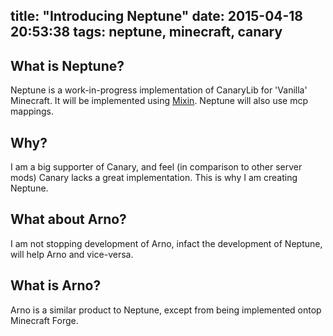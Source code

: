 title: "Introducing Neptune"
date: 2015-04-18 20:53:38
tags: neptune, minecraft, canary
---
## What is Neptune?
  Neptune is a work-in-progress implementation of CanaryLib for 'Vanilla' Minecraft.
  It will be implemented using [Mixin](https://github.com/SpongePowered/Mixin).
  Neptune will also use mcp mappings.
  
## Why?
  I am a big supporter of Canary, and feel (in comparison to other server mods) Canary lacks a great implementation.
  This is why I am creating Neptune.
  
## What about Arno?
  I am not stopping development of Arno, infact the development of Neptune, will help Arno and vice-versa.
  
## What is Arno?
  Arno is a similar product to Neptune, except from being implemented ontop Minecraft Forge.
